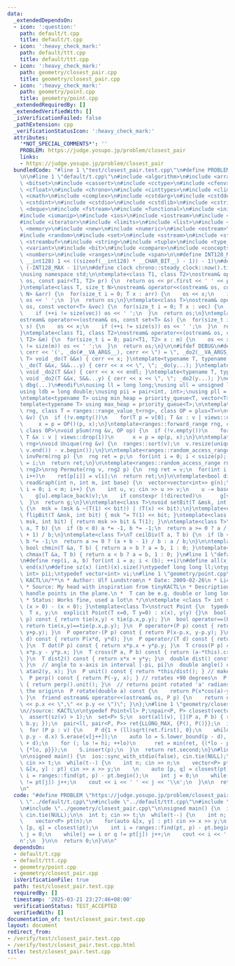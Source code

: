 ```yaml
---
data:
  _extendedDependsOn:
  - icon: ':question:'
    path: default/t.cpp
    title: default/t.cpp
  - icon: ':heavy_check_mark:'
    path: default/ttt.cpp
    title: default/ttt.cpp
  - icon: ':heavy_check_mark:'
    path: geometry/closest_pair.cpp
    title: geometry/closest_pair.cpp
  - icon: ':heavy_check_mark:'
    path: geometry/point.cpp
    title: geometry/point.cpp
  _extendedRequiredBy: []
  _extendedVerifiedWith: []
  _isVerificationFailed: false
  _pathExtension: cpp
  _verificationStatusIcon: ':heavy_check_mark:'
  attributes:
    '*NOT_SPECIAL_COMMENTS*': ''
    PROBLEM: https://judge.yosupo.jp/problem/closest_pair
    links:
    - https://judge.yosupo.jp/problem/closest_pair
  bundledCode: "#line 1 \"test/closest_pair.test.cpp\"\n#define PROBLEM \"https://judge.yosupo.jp/problem/closest_pair\"\
    \n\n#line 1 \"default/t.cpp\"\n#include <algorithm>\n#include <array>\n#include\
    \ <bitset>\n#include <cassert>\n#include <cctype>\n#include <cfenv>\n#include\
    \ <cfloat>\n#include <chrono>\n#include <cinttypes>\n#include <climits>\n#include\
    \ <cmath>\n#include <complex>\n#include <cstdarg>\n#include <cstddef>\n#include\
    \ <cstdint>\n#include <cstdio>\n#include <cstdlib>\n#include <cstring>\n#include\
    \ <deque>\n#include <fstream>\n#include <functional>\n#include <initializer_list>\n\
    #include <iomanip>\n#include <ios>\n#include <iostream>\n#include <istream>\n\
    #include <iterator>\n#include <limits>\n#include <list>\n#include <map>\n#include\
    \ <memory>\n#include <new>\n#include <numeric>\n#include <ostream>\n#include <queue>\n\
    #include <random>\n#include <set>\n#include <sstream>\n#include <stack>\n#include\
    \ <streambuf>\n#include <string>\n#include <tuple>\n#include <type_traits>\n#include\
    \ <variant>\n#include <bit>\n#include <compare>\n#include <concepts>\n#include\
    \ <numbers>\n#include <ranges>\n#include <span>\n\n#define INT128_MAX (__int128)(((unsigned\
    \ __int128) 1 << ((sizeof(__int128) * __CHAR_BIT__) - 1)) - 1)\n#define INT128_MIN\
    \ (-INT128_MAX - 1)\n\n#define clock chrono::steady_clock::now().time_since_epoch().count()\n\
    \nusing namespace std;\n\ntemplate<class T1, class T2>\nostream& operator<<(ostream&\
    \ os, const pair<T1, T2> pr) {\n  return os << pr.first << ' ' << pr.second;\n\
    }\ntemplate<class T, size_t N>\nostream& operator<<(ostream& os, const array<T,\
    \ N> &arr) {\n  for(size_t i = 0; T x : arr) {\n    os << x;\n    if (++i != N)\
    \ os << ' ';\n  }\n  return os;\n}\ntemplate<class T>\nostream& operator<<(ostream&\
    \ os, const vector<T> &vec) {\n  for(size_t i = 0; T x : vec) {\n    os << x;\n\
    \    if (++i != size(vec)) os << ' ';\n  }\n  return os;\n}\ntemplate<class T>\n\
    ostream& operator<<(ostream& os, const set<T> &s) {\n  for(size_t i = 0; T x :\
    \ s) {\n    os << x;\n    if (++i != size(s)) os << ' ';\n  }\n  return os;\n\
    }\ntemplate<class T1, class T2>\nostream& operator<<(ostream& os, const map<T1,\
    \ T2> &m) {\n  for(size_t i = 0; pair<T1, T2> x : m) {\n    os << x;\n    if (++i\
    \ != size(m)) os << ' ';\n  }\n  return os;\n}\n\n#ifdef DEBUG\n#define dbg(...)\
    \ cerr << '(', _do(#__VA_ARGS__), cerr << \") = \", _do2(__VA_ARGS__)\ntemplate<typename\
    \ T> void _do(T &&x) { cerr << x; }\ntemplate<typename T, typename ...S> void\
    \ _do(T &&x, S&&...y) { cerr << x << \", \"; _do(y...); }\ntemplate<typename T>\
    \ void _do2(T &&x) { cerr << x << endl; }\ntemplate<typename T, typename ...S>\
    \ void _do2(T &&x, S&&...y) { cerr << x << \", \"; _do2(y...); }\n#else\n#define\
    \ dbg(...)\n#endif\n\nusing ll = long long;\nusing ull = unsigned long long;\n\
    using ldb = long double;\nusing pii = pair<int, int>;\nusing pll = pair<ll, ll>;\n\
    \ntemplate<typename T> using min_heap = priority_queue<T, vector<T>, greater<T>>;\n\
    template<typename T> using max_heap = priority_queue<T>;\n\ntemplate<ranges::forward_range\
    \ rng, class T = ranges::range_value_t<rng>, class OP = plus<T>>\nvoid pSum(rng\
    \ &v) {\n  if (!v.empty())\n    for(T p = v[0]; T &x : v | views::drop(1))\n \
    \     x = p = OP()(p, x);\n}\ntemplate<ranges::forward_range rng, class T = ranges::range_value_t<rng>,\
    \ class OP>\nvoid pSum(rng &v, OP op) {\n  if (!v.empty())\n    for(T p = v[0];\
    \ T &x : v | views::drop(1))\n      x = p = op(p, x);\n}\n\ntemplate<ranges::forward_range\
    \ rng>\nvoid Unique(rng &v) {\n  ranges::sort(v);\n  v.resize(unique(v.begin(),\
    \ v.end()) - v.begin());\n}\n\ntemplate<ranges::random_access_range rng>\nrng\
    \ invPerm(rng p) {\n  rng ret = p;\n  for(int i = 0; i < ssize(p); i++)\n    ret[p[i]]\
    \ = i;\n  return ret;\n}\n\ntemplate<ranges::random_access_range rng, ranges::random_access_range\
    \ rng2>\nrng Permute(rng v, rng2 p) {\n  rng ret = v;\n  for(int i = 0; i < ssize(p);\
    \ i++)\n    ret[p[i]] = v[i];\n  return ret;\n}\n\ntemplate<bool directed>\nvector<vector<int>>\
    \ readGraph(int n, int m, int base) {\n  vector<vector<int>> g(n);\n  for(int\
    \ i = 0; i < m; i++) {\n    int u, v; cin >> u >> v;\n    u -= base, v -= base;\n\
    \    g[u].emplace_back(v);\n    if constexpr (!directed)\n      g[v].emplace_back(u);\n\
    \  }\n  return g;\n}\n\ntemplate<class T>\nvoid setBit(T &msk, int bit, bool x)\
    \ {\n  msk = (msk & ~(T(1) << bit)) | (T(x) << bit);\n}\ntemplate<class T> void\
    \ flipBit(T &msk, int bit) { msk ^= T(1) << bit; }\ntemplate<class T> bool getBit(T\
    \ msk, int bit) { return msk >> bit & T(1); }\n\ntemplate<class T>\nT floorDiv(T\
    \ a, T b) {\n  if (b < 0) a *= -1, b *= -1;\n  return a >= 0 ? a / b : (a - b\
    \ + 1) / b;\n}\ntemplate<class T>\nT ceilDiv(T a, T b) {\n  if (b < 0) a *= -1,\
    \ b *= -1;\n  return a >= 0 ? (a + b - 1) / b : a / b;\n}\n\ntemplate<class T>\
    \ bool chmin(T &a, T b) { return a > b ? a = b, 1 : 0; }\ntemplate<class T> bool\
    \ chmax(T &a, T b) { return a < b ? a = b, 1 : 0; }\n#line 1 \"default/ttt.cpp\"\
    \n#define rep(i, a, b) for(int i = a; i < (b); ++i)\n#define all(x) begin(x),\
    \ end(x)\n#define sz(x) (int)(x).size()\ntypedef long long ll;\ntypedef pair<int,\
    \ int> pii;\ntypedef vector<int> vi;\n#line 1 \"geometry/point.cpp\"\n//source:\
    \ KACTL\n/**\n * Author: Ulf Lundstrom\n * Date: 2009-02-26\n * License: CC0\n\
    \ * Source: My head with inspiration from tinyKACTL\n * Description: Class to\
    \ handle points in the plane.\n *  T can be e.g. double or long long. (Avoid int.)\n\
    \ * Status: Works fine, used a lot\n */\n\ntemplate <class T> int sgn(T x) { return\
    \ (x > 0) - (x < 0); }\ntemplate<class T>\nstruct Point {\n  typedef Point P;\n\
    \  T x, y;\n  explicit Point(T x=0, T y=0) : x(x), y(y) {}\n  bool operator<(P\
    \ p) const { return tie(x,y) < tie(p.x,p.y); }\n  bool operator==(P p) const {\
    \ return tie(x,y)==tie(p.x,p.y); }\n  P operator+(P p) const { return P(x+p.x,\
    \ y+p.y); }\n  P operator-(P p) const { return P(x-p.x, y-p.y); }\n  P operator*(T\
    \ d) const { return P(x*d, y*d); }\n  P operator/(T d) const { return P(x/d, y/d);\
    \ }\n  T dot(P p) const { return x*p.x + y*p.y; }\n  T cross(P p) const { return\
    \ x*p.y - y*p.x; }\n  T cross(P a, P b) const { return (a-*this).cross(b-*this);\
    \ }\n  T dist2() const { return x*x + y*y; }\n  double dist() const { return sqrt((double)dist2());\
    \ }\n  // angle to x-axis in interval [-pi, pi]\n  double angle() const { return\
    \ atan2(y, x); }\n  P unit() const { return *this/dist(); } // makes dist()=1\n\
    \  P perp() const { return P(-y, x); } // rotates +90 degrees\n  P normal() const\
    \ { return perp().unit(); }\n  // returns point rotated 'a' radians ccw around\
    \ the origin\n  P rotate(double a) const {\n    return P(x*cos(a)-y*sin(a),x*sin(a)+y*cos(a));\
    \ }\n  friend ostream& operator<<(ostream& os, P p) {\n    return os << \"(\"\
    \ << p.x << \",\" << p.y << \")\"; }\n};\n#line 1 \"geometry/closest_pair.cpp\"\
    \n//source: KACTL\n\ntypedef Point<ll> P;\npair<P, P> closest(vector<P> v) {\n\
    \  assert(sz(v) > 1);\n  set<P> S;\n  sort(all(v), [](P a, P b) { return a.y <\
    \ b.y; });\n  pair<ll, pair<P, P>> ret{LLONG_MAX, {P(), P()}};\n  int j = 0;\n\
    \  for (P p : v) {\n    P d{1 + (ll)sqrt(ret.first), 0};\n    while (v[j].y <=\
    \ p.y - d.x) S.erase(v[j++]);\n    auto lo = S.lower_bound(p - d), hi = S.upper_bound(p\
    \ + d);\n    for (; lo != hi; ++lo)\n      ret = min(ret, {(*lo - p).dist2(),\
    \ {*lo, p}});\n    S.insert(p);\n  }\n  return ret.second;\n}\n#line 7 \"test/closest_pair.test.cpp\"\
    \n\nsigned main() {\n  ios::sync_with_stdio(false), cin.tie(NULL);\n\n  int t;\
    \ cin >> t;\n  while(t--) {\n    int n; cin >> n;\n    vector<P> pt(n);\n    for(auto\
    \ &[x, y] : pt) cin >> x >> y;\n    \n    auto [p, q] = closest(pt);\n    int\
    \ i = ranges::find(pt, p) - pt.begin();\n    int j = 0;\n    while(j == i or q\
    \ != pt[j]) j++;\n    cout << i << ' ' << j << '\\n';\n  }\n\n  return 0;\n}\n\
    \n"
  code: "#define PROBLEM \"https://judge.yosupo.jp/problem/closest_pair\"\n\n#include\
    \ \"../default/t.cpp\"\n#include \"../default/ttt.cpp\"\n#include \"../geometry/point.cpp\"\
    \n#include \"../geometry/closest_pair.cpp\"\n\nsigned main() {\n  ios::sync_with_stdio(false),\
    \ cin.tie(NULL);\n\n  int t; cin >> t;\n  while(t--) {\n    int n; cin >> n;\n\
    \    vector<P> pt(n);\n    for(auto &[x, y] : pt) cin >> x >> y;\n    \n    auto\
    \ [p, q] = closest(pt);\n    int i = ranges::find(pt, p) - pt.begin();\n    int\
    \ j = 0;\n    while(j == i or q != pt[j]) j++;\n    cout << i << ' ' << j << '\\\
    n';\n  }\n\n  return 0;\n}\n\n"
  dependsOn:
  - default/t.cpp
  - default/ttt.cpp
  - geometry/point.cpp
  - geometry/closest_pair.cpp
  isVerificationFile: true
  path: test/closest_pair.test.cpp
  requiredBy: []
  timestamp: '2025-03-21 23:27:46+08:00'
  verificationStatus: TEST_ACCEPTED
  verifiedWith: []
documentation_of: test/closest_pair.test.cpp
layout: document
redirect_from:
- /verify/test/closest_pair.test.cpp
- /verify/test/closest_pair.test.cpp.html
title: test/closest_pair.test.cpp
---
```

